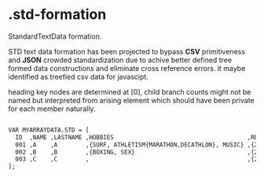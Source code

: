 .std-formation
==============

StandardTextData formation.

STD text data formation has been projected
to bypass **CSV** primitiveness and **JSON** crowded standardization due to achive better defined tree formed data constructions
and eliminate cross reference errors.
it maybe identified as treefied csv data for javascipt.

heading key nodes are determined at [0],
child branch counts might not be named but interpreted from arising element which should have been private for each member naturally.
```html

VAR MYARRAYDATA.STD = [
  ID  ,NAME ,LASTNAME ,HOBBIES                                      ,REVENUES
  001 ,A    ,A        ,{SURF, ATHLETISM{MARATHON,DECATHLON}, MUSIC} ,{2014{MARCH{$2000},APRIL{$1750}}}
  002 ,B    ,B        ,{BOXING, SEX}                                ,{2014{APRIL{$150}}}
  003 ,C    ,C        ,                                             ,{2014{MARCH{$6000},APRIL{$8750}}}
];
```
